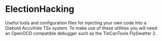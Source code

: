 # ElectionHacking

Useful tools and configuration files for injecting your own code into a Diebold AccuVote TSx system.
To make use of these utilities you will need an OpenOCD compatible debugger such as the TinCanTools
FlySwatter 2. 

